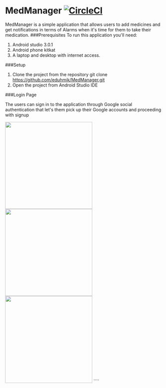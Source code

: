 # MedManager  [![CircleCI](https://circleci.com/gh/eduhmik/MedManager.svg?style=shield)](https://circleci.com/gh/eduhmik/MedManager/tree/master)

MedManager is a simple application that allows users to add medicines and get notifications in terms of Alarms when it's time for them to take their medication. 
###Prerequisites
To run this application you'll need:
1. Android studio 3.0.1
2. Android phone kitkat
3. A laptop and desktop with internet access.

###Setup
1. Clone the project from the repository
    git clone https://github.com/eduhmik/MedManager.git
2. Open the project from Android Studio IDE


###Login Page

The users can sign in to the application through Google social authentication that let's them pick up their Google accounts and proceeding with signup

<img src="https://github.com/eduhmik/MedManager/master/screenshots/Screenshot_2018-04-17-21-20-45-14.png" width="280"/>   <img src="https://github.com/eduhmik/MedManager/master/screenshots/Screenshot_2018-04-17-21-22-30-78.png
" width="280"/><img src="https://github.com/eduhmik/MedManager/master/screenshots/Screenshot_2018-04-17-22-07-59-75.png
               " width="280"/> ````
